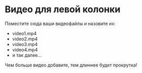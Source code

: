 # Видео для левой колонки

Поместите сюда ваши видеофайлы и назовите их:
- video1.mp4
- video2.mp4
- video3.mp4
- video4.mp4
- и так далее...

Чем больше видео добавите, тем длиннее будет прокрутка!
